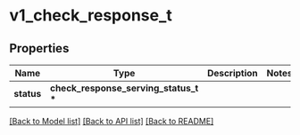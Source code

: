 # v1_check_response_t

## Properties
Name | Type | Description | Notes
------------ | ------------- | ------------- | -------------
**status** | **check_response_serving_status_t \*** |  | 

[[Back to Model list]](../README.md#documentation-for-models) [[Back to API list]](../README.md#documentation-for-api-endpoints) [[Back to README]](../README.md)


